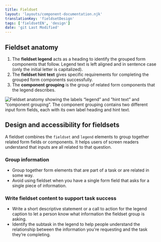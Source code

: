 ```yaml
---
title: Fieldset
layout: 'layouts/component-documentation.njk'
translationKey: 'fieldsetDesign'
tags: ['fieldsetEN', 'design']
date: 'git Last Modified'
---
```


## Fieldset anatomy

<ol class="anatomy-list">
  <li>The <strong>fieldset legend</strong> acts as a heading to identify the grouped form components that follow. Legend text is left aligned and in sentence case (only the initial letter is capitalized).</li>
  <li>The <strong>fieldset hint text</strong> gives specific requirements for completing the grouped form components successfully.</li>
  <li>The <strong>component grouping</strong> is the group of related form components that the legend describes.</li>
</ol>

<img class="b-sm b-default p-300" src="/images/en/components/anatomy/gcds-fieldset-anatomy.svg" alt="Fieldset anatomy showing the labels “legend” and ”hint text” and “component grouping”. The component grouping contains two different input form fields, each with its own label heading and hint text."/>

## Design and accessibility for fieldsets

A fieldset combines the `fieldset` and `legend` elements to group together related form fields or components. It helps users of screen readers understand that inputs are all related to that question.

### Group information 

- Group together form elements that are part of a task or are related in some way.
- Avoid using fieldset when you have a single form field that asks for a single piece of information.

### Write fieldset content to support task success

- Write a short descriptive statement or a call to action for the legend caption to let a person know what information the fieldset group is asking.
- Identify the subtask in the legend to help people understand the relationship between the information you're requesting and the task they’re completing.
